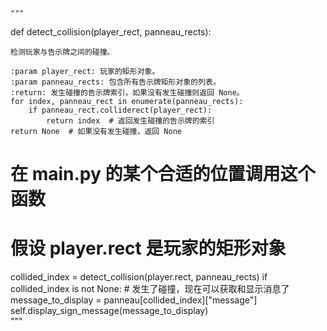 
    """
def detect_collision(player_rect, panneau_rects):
    
    检测玩家与告示牌之间的碰撞。

    :param player_rect: 玩家的矩形对象。
    :param panneau_rects: 包含所有告示牌矩形对象的列表。
    :return: 发生碰撞的告示牌索引，如果没有发生碰撞则返回 None。
    for index, panneau_rect in enumerate(panneau_rects):
        if panneau_rect.colliderect(player_rect):
            return index  # 返回发生碰撞的告示牌的索引
    return None  # 如果没有发生碰撞，返回 None

# 在 main.py 的某个合适的位置调用这个函数
# 假设 player.rect 是玩家的矩形对象
collided_index = detect_collision(player.rect, panneau_rects)
if collided_index is not None:
    # 发生了碰撞，现在可以获取和显示消息了
    message_to_display = panneau[collided_index]["message"]
    self.display_sign_message(message_to_display)   
    """
    
